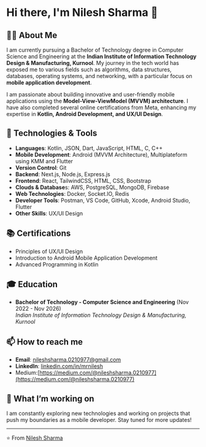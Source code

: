 # Hi there, I'm Nilesh Sharma 👋

## 👨‍💻 About Me

I am currently pursuing a Bachelor of Technology degree in Computer Science and Engineering at the **Indian Institute of Information Technology Design & Manufacturing, Kurnool**.
My journey in the tech world has exposed me to various fields such as algorithms, data structures,
databases, operating systems, and networking, with a particular focus on **mobile application development**.

I am passionate about building innovative and user-friendly mobile applications using the **Model-View-ViewModel (MVVM) architecture**. I have also completed several online certifications from Meta, enhancing my expertise in **Kotlin, Android Development, and UX/UI Design**.

## 🔧 Technologies & Tools
- **Languages**: Kotlin, JSON, Dart, JavaScript, HTML, C, C++
- **Mobile Development**: Android (MVVM Architecture), Multiplateform using KMM and Flutter
- **Version Control**: Git
- **Backend**: Next.js, Node.js, Express.js
- **Frontend**: React, TailwindCSS, HTML, CSS, Bootstrap
- **Clouds & Database**s: AWS, PostgreSQL, MongoDB, Firebase
- **Web Technologies**: Docker, Socket.IO, Redis
- **Developer Tools**: Postman, VS Code, GitHub, Xcode, Android Studio, Flutter
- **Other Skills**: UX/UI Design

## 📚 Certifications
- Principles of UX/UI Design
- Introduction to Android Mobile Application Development
- Advanced Programming in Kotlin

## 🎓 Education
- **Bachelor of Technology - Computer Science and Engineering** (Nov 2022 - Nov 2026)  
  *Indian Institute of Information Technology Design & Manufacturing, Kurnool*

## 📫 How to reach me
- **Email**: [nileshsharma.0210977@gmail.com](mailto:nileshsharma.0210977@gmail.com)
- **LinkedIn**: [linkedin.com/in/mrnilesh](https://www.linkedin.com/in/mrnilesh)
- Medium:[https://medium.com/@nileshsharma.0210977](https://medium.com/@nileshsharma.0210977)

## 🚀 What I’m working on
I am constantly exploring new technologies and working on projects that push my boundaries as a mobile developer. Stay tuned for more updates!

---

⭐️ From [Nilesh Sharma](https://github.com/mrnilesh)
